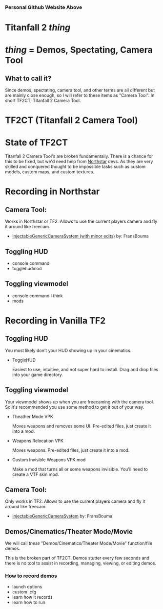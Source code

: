 ### Personal Github Website Above

# Titanfall 2 *thing*
# *thing* = Demos, Spectating, Camera Tool

## What to call it?
Since demos, spectating, camera tool, and other terms are all different but are mainly close enough, so I will refer to these items as "Camera Tool". In short TF2CT; Titanfall 2 Camera Tool.

# TF2CT (Titanfall 2 Camera Tool)

# State of TF2CT
Titanfall 2 Camera Tool's are broken fundamentally. There is a chance for this to be fixed, but we'd need help from [Northstar](northstar.tf) devs. As they are very skilled and conquered thought to be impossible tasks such as custom models, custom maps, and custom textures.

# Recording in Northstar

## Camera Tool: 

Works in Northstar or TF2. Allows to use the current players camera and fly it around like freecam.

- [InjectableGenericCameraSystem (with minor edits)](https://github.com/SenorGeese/RETRY-TF2/tree/main/Tools/CameraTool) by: FransBouma

## Toggling HUD

- console command
- togglehudmod

## Toggling viewmodel

- console command i think
- mods

# Recording in Vanilla TF2

## Toggling HUD

You most likely don't your HUD showing up in your cinematics. 

- ToggleHUD

    Easiest to use, intuitive, and not super hard to install. Drag and drop files into your game directory.

## Toggling viewmodel

Your viewmodel shows up when you are freecaming with the camera tool. So it's recommended you use some method to get it out of your way.

- Theather Mode VPK

    Moves weapons and removes some UI. Pre-edited files, just create it into a mod.

- Weapons Relocation VPK

    Moves weapons. Pre-edited files, just create it into a mod.

- Custom Invisible Weapons VPK mod

    Make a mod that turns all or some weapons invisible. You'll need to create a VTF skin mod.

## Camera Tool: 

Only works in TF2. Allows to use the current players camera and fly it around like freecam.

- [InjectableGenericCameraSystem](https://github.com/FransBouma/InjectableGenericCameraSystem/tree/master/Cameras/Titanfall2) by: FransBouma

## Demos/Cinematics/Theater Mode/Movie

We will call *these* "Demos/Cinematics/Theater Mode/Movie" function/file demos. 

This is the broken part of TF2CT. Demos stutter every few seconds and there is no tool to assist in recording, managing, viewing, or editing demos.

### How to record demos

- launch options
- custom .cfg
- learn how it records
- learn how to run